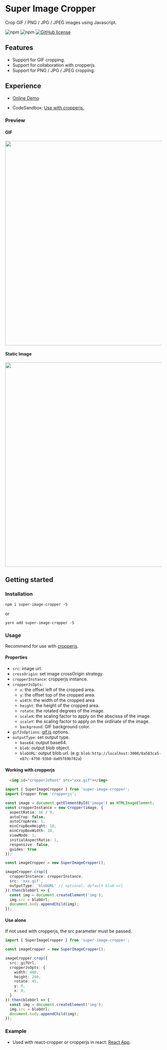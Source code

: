 # Super Image Cropper

Crop GIF / PNG / JPG / JPEG images using Javascript.

![npm](https://img.shields.io/npm/v/super-image-cropper)
![npm](https://img.shields.io/npm/dw/super-image-cropper)
[![GitHub license](https://img.shields.io/github/license/STDSuperman/super-image-cropper)](https://github.com/STDSuperman/super-image-cropper/blob/master/LICENSE)
## Features

- Support for GIF cropping.
- Support for collaboration with cropperjs.
- Support for PNG / JPG / JPEG cropping.


## Experience

- [Online Demo](https://gif-cropper-stdsuperman.vercel.app/)

- CodeSandbox: [Use with cropperjs.](https://codesandbox.io/s/fragrant-field-rxvitm?file=/src/components/pure-cropperjs/index.tsx)

### Preview

#### GIF
<img src="https://blog-images-1257398419.cos.ap-nanjing.myqcloud.com/github/gif-transparent.png" width="657">

#### Static Image

<img src="https://s4.ax1x.com/2022/02/23/bPUoIf.png" width="657">
<!-- [![Static Image](https://s4.ax1x.com/2022/02/23/bPUoIf.png)](https://imgtu.com/i/bPUoIf) -->

## Getting started

### Installation

```shell
npm i super-image-cropper -S
```
or

```shell
yarn add super-image-cropper -S
```

### Usage

Recommend for use with [cropperjs](https://github.com/fengyuanchen/cropperjs).
#### Properties

- `src`: image url.
- `crossOrigin`: set image crossOrigin strategy.
- `cropperInstance`: cropperjs instance.
- `cropperJsOpts`:
  - `x`: the offset left of the cropped area.
  - `y`: the offset top of the cropped area.
  - `width`: the width of the cropped area
  - `height`: the height of the cropped area.
  - `rotate`: the rotated degrees of the image.
  - `scaleX`: the scaling factor to apply on the abscissa of the image.
  - `scaleY`: the scaling factor to apply on the ordinate of the image.
  - `background`: GIF background color.
- `gifJsOptions`: [gif.js](https://github.com/jnordberg/gif.js) options.
- `outputType`: set output type.
  - `base64`: output base64.
  - `blob`: output blob object.
  - `blobURL`: output blob url. (e.g: `blob:http://localhost:3000/8a583ca5-e87c-4750-93b0-da05f69b702a`)
#### Working with cropperjs

```html
  <img id="cropperJsRoot" src="xxx.gif"></img>
```

```ts
import { SuperImageCropper } from 'super-image-cropper';
import Cropper from 'cropperjs';

const image = document.getElementById('image') as HTMLImageElement;
const cropperInstance = new Cropper(image, {
  aspectRatio: 16 / 9,
  autoCrop: false,
  autoCropArea: 1,
  minCropBoxHeight: 10,
  minCropBoxWidth: 10,
  viewMode: 1,
  initialAspectRatio: 1,
  responsive: false,
  guides: true
});

const imageCropper = new SuperImageCropper();

imageCropper.crop({
  cropperInstance: cropperInstance,
  src: 'xxx.gif',
  outputType: 'blobURL' // optional, default blob url
}).then(blobUrl => {
  const img = document.createElement('img');
  img.src = blobUrl;
  document.body.appendChild(img);
});
```

#### Use alone

If not used with cropperjs, the src parameter must be passed.

```ts
import { SuperImageCropper } from 'super-image-cropper';

const imageCropper = new SuperImageCropper();

imageCropper.crop({
  src: gifUrl,
  cropperJsOpts: {
    width: 400,
    height: 240,
    rotate: 45,
    y: 0,
    x: 0,
  }
}).then(blobUrl => {
  const img = document.createElement('img');
  img.src = blobUrl;
  document.body.appendChild(img);
});
```

### Example

- Used with react-cropper or cropperjs in react: [React App](https://github.com/STDSuperman/super-image-cropper/tree/master/example/crop-gif-with-cropper).
